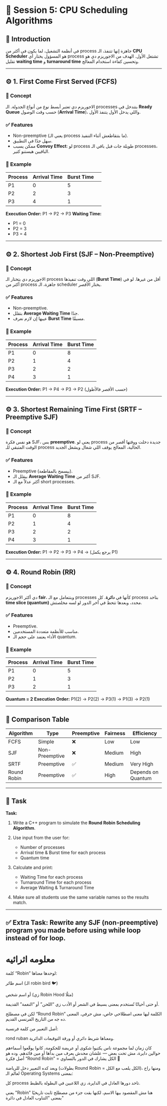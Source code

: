 # 🧩 Session 5: CPU Scheduling Algorithms

## 🔹 Introduction

في أنظمة التشغيل، لما يكون في أكثر من process جاهزة إنها تتنفذ، الـ **CPU Scheduler** هو المسؤول يختار أي process تشتغل الأول.
الهدف من الاجوريزم دي هو تقليل **waiting time** و **turnaround time** وتحسين كفاءة استخدام المعالج.

---

## ⚙️ 1. First Come First Served (FCFS)

### 📘 Concept

الاجوريزم دي تعتبر أبسط نوع من أنواع الجدولة.
الـ processes بتتدخل في **Ready Queue** حسب وقت الوصول (**Arrival Time**)، واللي يدخل الأول يتنفذ الأول.

### ✅ Features

* Non-preemptive (يعني الـ process ما بتتقاطعش أثناء التنفيذ).
* سهل جدًا في التطبيق.
* ممكن يسبب **Convoy Effect**: لو process طويلة جات قبل باقي الـ processes، الباقيين هيستنو كتير.

### 🧮 Example

| Process | Arrival Time | Burst Time |   |
| ------- | ------------ | ---------- | - |
| P1      | 0            | 5          |   |
| P2      | 2            | 3          |   |
| P3      | 4            | 1          |   |

**Execution Order:** P1 → P2 → P3
**Waiting Time:**

* P1 = 0
* P2 = 3
* P3 = 4

---

## ⚙️ 2. Shortest Job First (SJF – Non-Preemptive)

### 📘 Concept

الاجوريزم دي بتختار الـ process اللي وقت تنفيذها (**Burst Time**) أقل من غيرها.
لو في أكتر من process جاهزة، الـ scheduler يختار الأقصر.

### ✅ Features

* Non-preemptive.
* بتقلل **Average Waiting Time** جدًا.
* عيبها إن لازم نعرف **Burst Time** مسبقًا.

### 🧮 Example

| Process | Arrival Time | Burst Time |
| ------- | ------------ | ---------- |
| P1      | 0            | 8          |
| P2      | 1            | 4          |
| P3      | 2            | 2          |
| P4      | 3            | 1          |

**Execution Order:** P1 → P4 → P3 → P2
(حسب الأقصر فالأطول)

---

## ⚙️ 3. Shortest Remaining Time First (SRTF – Preemptive SJF)

### 📘 Concept

هو نفس فكرة SJF، بس **preemptive**.
يعني لو process جديدة دخلت ووقتها أقصر من الوقت المتبقي للـ process الحالية، المعالج يوقف اللي شغال ويشغل الجديد.

### ✅ Features

* Preemptive (بيسمح بالمقاطعة).
* بيقلل الـ **Average Waiting Time** أكتر من SJF.
* أكثر عدلاً مع الـ short processes.

### 🧮 Example

| Process | Arrival Time | Burst Time |
| ------- | ------------ | ---------- |
| P1      | 0            | 8          |
| P2      | 1            | 4          |
| P3      | 2            | 2          |
| P4      | 3            | 1          |

**Execution Order:** P1 → P2 → P3 → P4 → (يرجع يكمل P1)

---

## ⚙️ 4. Round Robin (RR)

### 📘 Concept

دي أكثر الاجوريزم **fair**، وبتتعامل مع الـ processes كأنها في **دائرة**.
كل process بتاخد **time slice (quantum)** محدد، وبعدها تتحط في آخر الدور لو لسه مخلصتش.

### ✅ Features

* Preemptive.
* مناسب للأنظمة متعددة المستخدمين.
* الأداء يعتمد على حجم الـ quantum.

### 🧮 Example

| Process | Arrival Time | Burst Time |
| ------- | ------------ | ---------- |
| P1      | 0            | 5          |
| P2      | 1            | 3          |
| P3      | 2            | 1          |

**Quantum = 2**
**Execution Order:** P1(2) → P2(2) → P3(1) → P1(3) → P2(1)

---

## 🔹 Comparison Table

| Algorithm   | Type           | Preemptive | Fairness | Efficiency         |
| ----------- | -------------- | ---------- | -------- | ------------------ |
| FCFS        | Simple         | ❌          | Low      | Low                |
| SJF         | Non-Preemptive | ❌          | Medium   | High               |
| SRTF        | Preemptive     | ✅          | Medium   | Very High          |
| Round Robin | Preemptive     | ✅          | High     | Depends on Quantum |

---

## 🎯 Task

**Task:**

1. Write a C++ program to simulate the **Round Robin Scheduling Algorithm**.
2. Use input from the user for:

   * Number of processes
   * Arrival time & Burst time for each process
   * Quantum time
3. Calculate and print:

   * Waiting Time for each process
   * Turnaround Time for each process
   * Average Waiting & Turnaround Time
4. Make sure all students use the same variable names so the results match.

---

✅ **Extra Task:**
Rewrite any SJF (non-preemptive) program you made before using **while loop** instead of **for loop**.
---
# معلومه اثرائيه

كلمة “Robin” لوحدها معناها:

اسم طائر (الـ robin bird 🐦)

أو اسم شخص (زي Robin Hood مثلًا)

أو حتى أحيانًا تُستخدم بمعنى بسيط في الشعر أو الأدب زي “اللحن” أو “النغمة” القديمة.

لكن في مصطلح “Round Robin” الكلمة ليها معنى اصطلاحي خاص، مش حرفي.
المعنى ده جه من التاريخ الفرنسي القديم.

أصل التعبير من كلمة فرنسية:

rond ruban
ومعناها شريط دائري أو ورقة التوقيعات الدائرية.

كان زمان لما مجموعة ناس يكتبوا شكوى أو عريضة للحكومة، كانوا يوقّعوا أسماءهم حوالين دايرة، مش تحت بعض — علشان محدش يعرف مين بدأها أو مين قائدهم.
وده هو أصل فكرة “Round Robin” = الكل يشارك في الدور بالتساوي 🔁

وبعد كده التعبير دخل للرياضة (بطولات Round Robin = الكل يلعب مع الكل)،
ومنها راح لعالم الـ Operating Systems بمعنى:

كل process تاخد دورها العادل في الدايرة، زي اللاعبين في البطولة بالظبط.

يعني "Robin" هنا مش المقصود بيها الاسم،
لكنها بقت جزء من مصطلح ثابت تاريخيًا بمعنى "التناوب العادل في دائرة"
